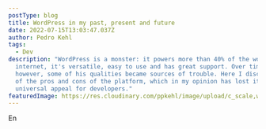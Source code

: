 ```yaml
---
postType: blog
title: WordPress in my past, present and future
date: 2022-07-15T13:03:47.037Z
author: Pedro Kehl
tags:
  - Dev
description: "WordPress is a monster: it powers more than 40% of the world's
  internet, it's versatile, easy to use and has great support. Over time,
  however, some of his qualities became sources of trouble. Here I discuss some
  of the pros and cons of the platform, which in my opinion has lost its
  universal appeal for developers."
featuredImage: https://res.cloudinary.com/ppkehl/image/upload/c_scale,w_500/v1658149831/WordPress-logotype-wmark_fhqj1c.webp
---
```

En